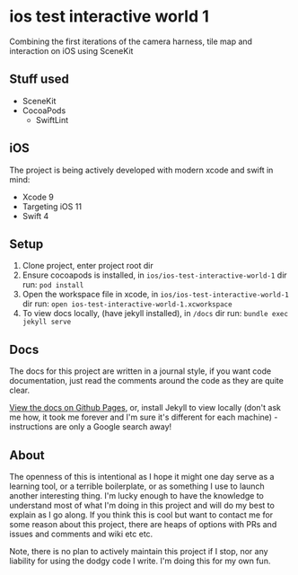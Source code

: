 # ios test interactive world 1

Combining the first iterations of the camera harness, tile map and interaction on iOS using SceneKit


## Stuff used

- SceneKit
- CocoaPods
    - SwiftLint


## iOS

The project is being actively developed with modern xcode and swift in mind:
- Xcode 9
- Targeting iOS 11
- Swift 4


## Setup

1. Clone project, enter project root dir
2. Ensure cocoapods is installed, in `ios/ios-test-interactive-world-1` dir run: `pod install`
3. Open the workspace file in xcode, in `ios/ios-test-interactive-world-1` dir run: `open ios-test-interactive-world-1.xcworkspace`
4. To view docs locally, (have jekyll installed), in `/docs` dir run: `bundle exec jekyll serve`


## Docs

The docs for this project are written in a journal style, if you want code documentation, just read the comments around the code as they are quite clear.

[View the docs on Github Pages](https://louisfoster.github.io/ios-test-interactive-world-1/), or, install Jekyll to view locally (don't ask me how, it took me forever and I'm sure it's different for each machine) - instructions are only a Google search away!


## About

The openness of this is intentional as I hope it might one day serve as a learning tool, or a terrible boilerplate, or as something I use to launch another interesting thing. I'm lucky enough to have the knowledge to understand most of what I'm doing in this project and will do my best to explain as I go along. If you think this is cool but want to contact me for some reason about this project, there are heaps of options with PRs and issues and comments and wiki etc etc.

Note, there is no plan to actively maintain this project if I stop, nor any liability for using the dodgy code I write. I'm doing this for my own fun. 
